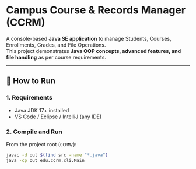 # Campus Course & Records Manager (CCRM)

A console-based **Java SE application** to manage Students, Courses, Enrollments, Grades, and File Operations.  
This project demonstrates **Java OOP concepts, advanced features, and file handling** as per course requirements.

---

## 🚀 How to Run

### 1. Requirements
- Java JDK 17+ installed  
- VS Code / Eclipse / IntelliJ (any IDE)  

### 2. Compile and Run
From the project root (`CCRM/`):

```bash
javac -d out $(find src -name "*.java")
java -cp out edu.ccrm.cli.Main

